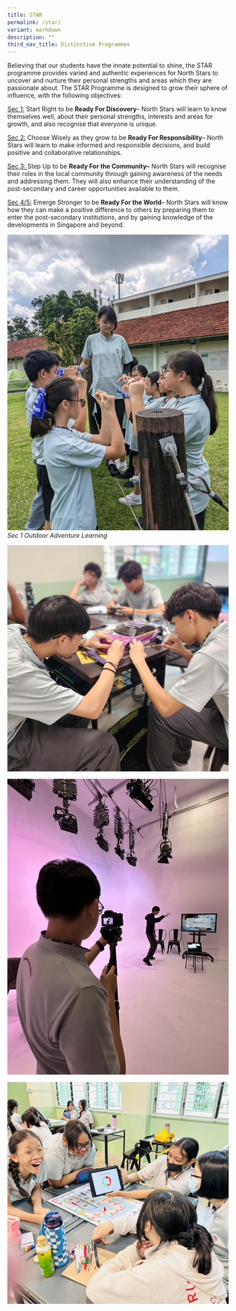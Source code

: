 ```yaml
---
title: STAR
permalink: /star/
variant: markdown
description: ""
third_nav_title: Distinctive Programmes
---
```

Believing that our students have the innate potential to shine, the STAR programme provides varied and authentic experiences for North Stars to uncover and nurture their personal strengths and areas which they are passionate about. The STAR Programme is designed to grow their sphere of influence, with the following objectives: 

<u>Sec 1:</u> Start Right to be **Ready For Discovery**– North Stars will learn to know themselves well, about their personal strengths, interests and areas for growth, and also recognise that everyone is unique.

<u>Sec 2:</u>  Choose Wisely as they grow to be **Ready For Responsibility**– North Stars will learn to make informed and responsible decisions, and build positive and collaborative relationships.

<u>Sec 3: </u> Step Up to be **Ready For the Community–** North Stars will recognise their roles in the local community through gaining awareness of the needs and addressing them. They will also enhance their understanding of the post-secondary and career opportunities available to them.

<u>Sec 4/5:</u>  Emerge Stronger to be **Ready For the World**– North Stars will know how they can make a positive difference to others by preparing them to enter the post-secondary institutions, and by gaining knowledge of the developments in Singapore and beyond.

![Sec 1 Outdoor Adventure Learning](/images/2023%20Distinctive%20Programmes/STAR/Sec_1_Outdoor_Adventure_Learning.jpg)<i>Sec 1 Outdoor Adventure Learning</i>

![](/images/2024%20Compassvale%20Experience/6a_STAR__replace_last_3_images.jpg)

![](/images/2024%20Compassvale%20Experience/6b_STAR__replace_last_3_images.jpg)

![](/images/2024%20Compassvale%20Experience/6c___replace_last_3_STAR_images.jpg)